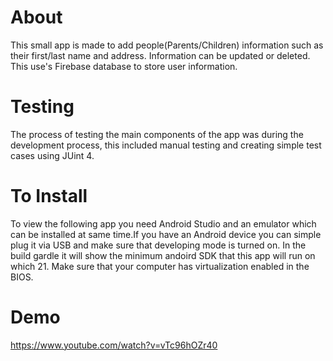 # About
This small app is made to add people(Parents/Children) information such as their first/last name and address.
Information can be updated or deleted. This use's Firebase database to store user information. 
# Testing
The process of testing the main components of the app was during the development process, 
this included manual testing and creating simple test cases using JUint 4.
# To Install
To view the following app you need Android Studio and an emulator which can be installed at same time.If you have an 
Android device you can simple plug it via USB and make sure that developing mode is turned on.
In the build gardle it will show the minimum andoird SDK that this app will run on which 21.
Make sure that your computer has virtualization enabled in the BIOS.
# Demo
https://www.youtube.com/watch?v=vTc96hOZr40



